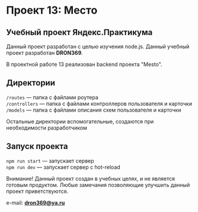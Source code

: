 # Проект 13: Место
## Учебный проект Яндекс.Практикума

Данный проект разработан с целью изучения node.js.
Данный учебный проект разработан **DRON369**.

В проектной работе 13 реализован backend проекта "Mesto".

## Директории

`/routes` — папка с файлами роутера  
`/controllers` — папка с файлами контроллеров пользователя и карточки   
`/models` — папка с файлами описания схем пользователя и карточки  
  
Остальные директории вспомогательные, создаются при необходимости разработчиком

## Запуск проекта

`npm run start` — запускает сервер   
`npm run dev` — запускает сервер с hot-reload

Внимание! Данный проект создан в учебных целях, и не является готовым продуктом.
Любые замечания позволяющие улучшить данный проект приветствуются.

e-mail: **dron369@ya.ru**
